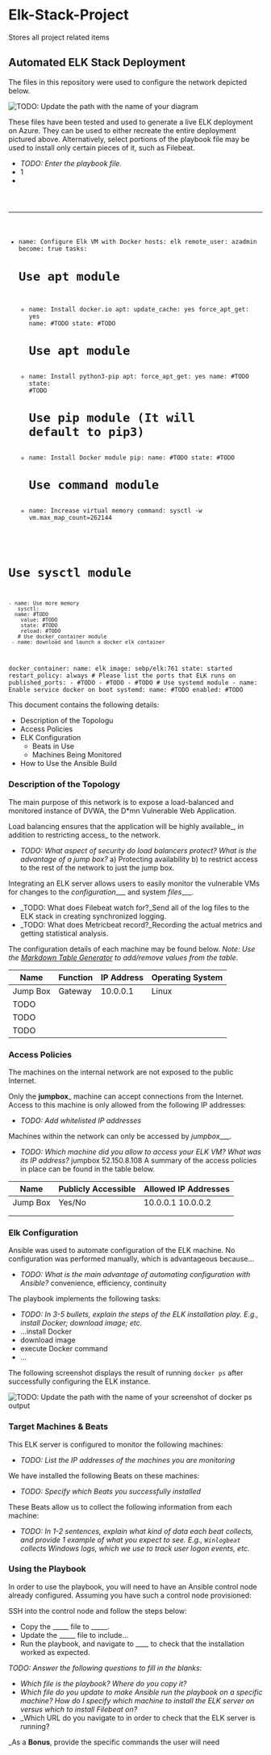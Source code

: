 # Elk-Stack-Project
Stores all project related items
## Automated ELK Stack Deployment

The files in this repository were used to configure the network depicted below.

![TODO: Update the path with the name of your diagram](https://github.com/edmil82/Elk-Stack-Project/blob/main/Network%20Diagram.PNG)

These files have been tested and used to generate a live ELK deployment on Azure. They can be used to either recreate the entire deployment pictured above. Alternatively, select portions of the playbook file may be used to install only certain pieces of it, such as Filebeat.

  - _TODO: Enter the playbook file._
  - 1
 - <code>
 ---
 - name: Configure Elk VM with Docker
  hosts: elk
  remote_user: azadmin
   become: true
   tasks:
     # Use apt module
    - name: Install docker.io
      apt:
        update_cache: yes
         force_apt_get: yes
         name: #TODO
         state: #TODO
      # Use apt module
    - name: Install python3-pip
      apt:
        force_apt_get: yes
        name: #TODO         state: #TODO
       # Use pip module (It will default to pip3)
     - name: Install Docker module
      pip:
        name: #TODO
        state: #TODO
       # Use command module
     - name: Increase virtual memory
       command: sysctl -w vm.max_map_count=262144
  # Use sysctl module
    - name: Use more memory
       sysctl:          
      name: #TODO
        value: #TODO
        state: #TODO
        reload: #TODO
       # Use docker_container module
     - name: download and launch a docker elk container
  docker_container:
         name: elk
         image: sebp/elk:761          state: started
          restart_policy: always
         # Please list the ports that ELK runs on
         published_ports:
            -  #TODO
            -  #TODO
           -  #TODO
        # Use systemd module
      - name: Enable service docker on boot
        systemd:
          name: #TODO
          enabled: #TODO
</code>

This document contains the following details:
- Description of the Topologu
- Access Policies
- ELK Configuration
  - Beats in Use
  - Machines Being Monitored
- How to Use the Ansible Build


### Description of the Topology

The main purpose of this network is to expose a load-balanced and monitored instance of DVWA, the D*mn Vulnerable Web Application.

Load balancing ensures that the application will be highly available_, in addition to restricting access_ to the network.
- _TODO: What aspect of security do load balancers protect? What is the advantage of a jump box?_
  a) Protecting availability b) to restrict access to the rest of the network to just the jump box.
  
Integrating an ELK server allows users to easily monitor the vulnerable VMs for changes to the _configuration____ and system _files____.
- _TODO: What does Filebeat watch for?_Send all of the log files to the ELK stack in creating synchronized logging.
- _TODO: What does Metricbeat record?_Recording the actual metrics and getting statistical analysis.

The configuration details of each machine may be found below.
_Note: Use the [Markdown Table Generator](http://www.tablesgenerator.com/markdown_tables) to add/remove values from the table_.

| Name     | Function | IP Address | Operating System |
|----------|----------|------------|------------------|
| Jump Box | Gateway  | 10.0.0.1   | Linux            |
| TODO     |          |            |                  |
| TODO     |          |            |                  |
| TODO     |          |            |                  |

### Access Policies

The machines on the internal network are not exposed to the public Internet. 

Only the __jumpbox___ machine can accept connections from the Internet. Access to this machine is only allowed from the following IP addresses:
- _TODO: Add whitelisted IP addresses_

Machines within the network can only be accessed by _jumpbox____.
- _TODO: Which machine did you allow to access your ELK VM? What was its IP address?_
jumpbox 52.150.8.108
A summary of the access policies in place can be found in the table below.

| Name     | Publicly Accessible | Allowed IP Addresses |
|----------|---------------------|----------------------|
| Jump Box | Yes/No              | 10.0.0.1 10.0.0.2    |
|          |                     |                      |
|          |                     |                      |

### Elk Configuration

Ansible was used to automate configuration of the ELK machine. No configuration was performed manually, which is advantageous because...
- _TODO: What is the main advantage of automating configuration with Ansible?_
convenience, efficiency, continuity

The playbook implements the following tasks:
- _TODO: In 3-5 bullets, explain the steps of the ELK installation play. E.g., install Docker; download image; etc._
- ...install Docker
- download image
- execute Docker command
- ...

The following screenshot displays the result of running `docker ps` after successfully configuring the ELK instance.

![TODO: Update the path with the name of your screenshot of docker ps output](Images/docker_ps_output.png)

### Target Machines & Beats
This ELK server is configured to monitor the following machines:
- _TODO: List the IP addresses of the machines you are monitoring_

We have installed the following Beats on these machines:
- _TODO: Specify which Beats you successfully installed_

These Beats allow us to collect the following information from each machine:
- _TODO: In 1-2 sentences, explain what kind of data each beat collects, and provide 1 example of what you expect to see. E.g., `Winlogbeat` collects Windows logs, which we use to track user logon events, etc._

### Using the Playbook
In order to use the playbook, you will need to have an Ansible control node already configured. Assuming you have such a control node provisioned: 

SSH into the control node and follow the steps below:
- Copy the _____ file to _____.
- Update the _____ file to include...
- Run the playbook, and navigate to ____ to check that the installation worked as expected.

_TODO: Answer the following questions to fill in the blanks:_
- _Which file is the playbook? Where do you copy it?_
- _Which file do you update to make Ansible run the playbook on a specific machine? How do I specify which machine to install the ELK server on versus which to install Filebeat on?_
- _Which URL do you navigate to in order to check that the ELK server is running?

_As a **Bonus**, provide the specific commands the user will need

